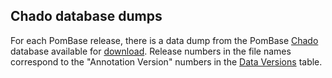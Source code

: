 ## Chado database dumps

For each PomBase release, there is a data dump from the PomBase
[Chado](http://gmod.org/wiki/Chado) database available for
[download](http://curation.pombase.org/dumps/releases/). Release numbers
in the file names correspond to the "Annotation Version" numbers in the
[Data Versions](/about/version-history) table.
